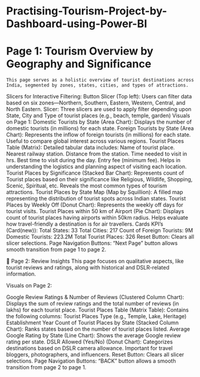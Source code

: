 # Practising-Tourism-Project-by-Dashboard-using-Power-BI
# Page 1: Tourism Overview by Geography and Significance
    This page serves as a holistic overview of tourist destinations across India, segmented by zones, states, cities, and types of attractions.
Slicers for Interactive Filtering:
    Button Slicer (Top left): Users can filter data based on six zones—Northern, Southern, Eastern, Western, Central, and North Eastern.
    Slicer: Three slicers are used to apply filter depending upon State, City and Type of tourist places (e.g., beach, temple, garden)
Visuals on Page 1:
Domestic Tourists by State (Area Chart):
    Displays the number of domestic tourists (in millions) for each state.
Foreign Tourists by State (Area Chart):
    Represents the inflow of foreign tourists (in millions) for each state.
    Useful to compare global interest across various regions.
Tourist Places Table (Matrix):
Detailed tabular data includes:
    Name of tourist place.
    Nearest railway station.
    Distance from the station.
    Time needed to visit in hrs.
    Best time to visit during the day.
    Entry fee (minimum fee).
    Helps in understanding the logistics and planning aspect of visiting each location.
Tourist Places by Significance (Stacked Bar Chart):
    Represents count of Tourist places based on their significance like Religious, Wildlife, Shopping, Scenic, Spiritual, etc.
    Reveals the most common types of tourism attractions.
Tourist Places by State Map (Map by Squillion):
    A filled map representing the distribution of tourist spots across Indian states.
Tourist Places by Weekly Off (Donut Chart):
    Represents the weekly off days for tourist visits.
Tourist Places within 50 km of Airport (Pie Chart):
    Displays count of tourist places having airports within 50km radius.
    Helps evaluate how travel-friendly a destination is for air travellers.
Cards KPI’s (Card(new)):
    Total States: 33
    Total Cities: 217
    Count of Foreign Tourists: 9M
    Domestic Tourists: 223.2M
    Total Tourist Places: 326
    Reset Button: Clears all slicer selections.
Page Navigation Buttons:
    “Next Page” button allows smooth transition from page 1 to page 2.
 

📍 Page 2: Review Insights
This page focuses on qualitative aspects, like tourist reviews and ratings, along with historical and DSLR-related information.

Visuals on Page 2:

Google Review Ratings & Number of Reviews (Clustered Column Chart):
    Displays the sum of review ratings and the total number of reviews (in lakhs) for each tourist place.
Tourist Places Table (Matrix Table):
Contains the following columns:
    Tourist Places
    Type (e.g., Temple, Lake, Heritage)
    Establishment Year
Count of Tourist Places by State (Stacked Column Chart):
    Ranks states based on the number of tourist places listed.
Average Google Rating by State (Line Chart):
    Shows the average Google review rating per state.
DSLR Allowed (Yes/No) (Donut Chart):
    Categorizes destinations based on DSLR camera allowance.
    Important for travel bloggers, photographers, and influencers.
    Reset Button: Clears all slicer selections.
Page Navigation Buttons:
    “BACK” button allows a smooth transition from page 2 to page 1.

